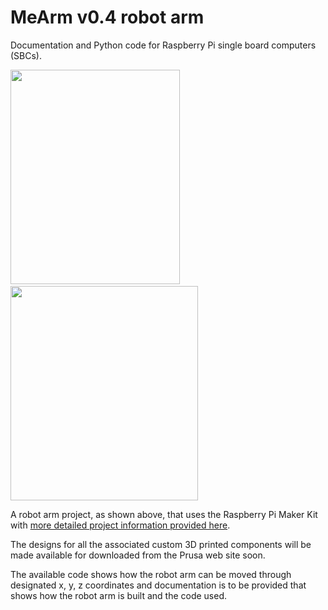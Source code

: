 # MeArm v0.4 robot arm
 Documentation and Python code for Raspberry Pi single board computers (SBCs).

<img src="images/robot_arm_20211104_083942478_300w" width="271" height="343"> &nbsp; &nbsp; &nbsp; &nbsp;<img src="images/robot_arm_20211104_113644338_300w" width="300" height="343">

A robot arm project, as shown above, that uses the Raspberry Pi Maker Kit with [more detailed project information provided here](https://onlinedevices.co.uk/RPi+Maker+Kit+-+MeArm+robot+arm+project).

The designs for all the associated custom 3D printed components will be made available for downloaded from the Prusa web site soon.

The available code shows how the robot arm can be moved through designated x, y, z coordinates and documentation is to be provided that shows how the robot arm is built and the code used. 


